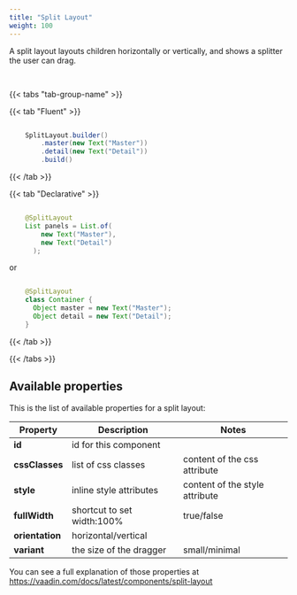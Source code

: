 ```yaml
---
title: "Split Layout"
weight: 100
---
```



A split layout layouts children horizontally or vertically, and shows a splitter the user can drag.

<div style="display: flex; align-items: center; justify-content: center; width: 100%; margin-bottom: 30px;">
  <mateu-component id="componente" style="width: unset;"></mateu-component>
</div>

<script>

  const component = {
                                "type": "ClientSide",
                                "children": [
                                    {
                                        "type": "ClientSide",
                                        "metadata": {
                                            "type": "Text",
                                            "container": "p",
                                            "text": "Master"
                                        },
                                        "id": "fieldId"
                                    },
                                    {
                                        "type": "ClientSide",
                                        "metadata": {
                                            "type": "Text",
                                            "container": "p",
                                            "text": "Detail"
                                        },
                                        "id": "fieldId"
                                    }
                                ],
                                "metadata": {
                                    "type": "SplitLayout"
                                }
                            };

    document.getElementById('componente').component = component;

</script>

{{< tabs "tab-group-name" >}}

{{< tab "Fluent" >}}

```java

    SplitLayout.builder()
        .master(new Text("Master"))
        .detail(new Text("Detail"))
        .build()

```

{{< /tab >}}

{{< tab "Declarative" >}}

```java

    @SplitLayout
    List panels = List.of(
        new Text("Master"),
        new Text("Detail")
      );

```

or

```java

    @SplitLayout
    class Container {
      Object master = new Text("Master");
      Object detail = new Text("Detail");
    }

```

{{< /tab >}}

{{< /tabs >}}


## Available properties

This is the list of available properties for a split layout:

| Property        | Description                | Notes                          |
|-----------------|----------------------------|--------------------------------|
| **id**          | id for this component      |                                |
| **cssClasses**  | list of css classes        | content of the css attribute   |
| **style**       | inline style attributes    | content of the style attribute |
| **fullWidth**   | shortcut to set width:100% | true/false                     |
| **orientation** | horizontal/vertical        |                                |
| **variant**     | the size of the dragger    | small/minimal                  |


You can see a full explanation of those properties at https://vaadin.com/docs/latest/components/split-layout

